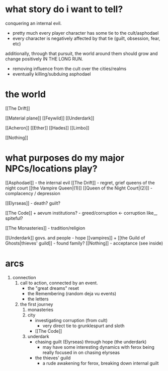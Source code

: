# what story do i want to tell?
conquering an internal evil. 
- pretty much every player character has some tie to the cult/asphodael
- every character is negatively affected by that tie (guilt, obsession, fear, etc)

additionally, through that pursuit, the world around them should grow and change positively IN THE LONG RUN. 
- removing influence from the cult over the cities/realms
- eventually killing/subduing asphodael

# the world

[[The Drift]]

[[Material plane]]
[[Feywild]]
[[Underdark]]

[[Acheron]]
[[Ether]]
[[Hades]]
[[Limbo]]

[[Nothing]]
# what purposes do my major NPCs/locations play?
[[Asphodael]] - the internal evil
[[The Drift]] - regret, grief
queens of the night court [[the Vampire Queen|(1)]] [[Queen of the Night Court|(2)]] - complacency / depression

[[Elyrseas]] - death? guilt?

[[The Code]] + aevum institutions? - greed/corruption <- corruption like,,, spiteful?

[[The Monasteries]] - tradition/religion

[[Underdark]] govs. and people - hope
[[vampires]] + [[the Guild of Ghosts|thieves' guild]] - found family?
[[Nothing]] - acceptance (see inside)
# arcs
1. connection
	1. call to action, connected by an event.
		- the "great dreams" reset
		- the Remembering (random deja vu events)
		- the letters
	2. the first journey
		1. monasteries
		2. city
			- investigating corruption (from cult)
				- very direct tie to grunklespurt and sloth
			- [[The Code]]
		3. underdark
			- chasing guilt (Elyrseas) through hope (the underdark)
				- may have some interesting dynamics with ferox being really focused in on chasing elyrseas
			- the thieves' guild
				- a rude awakening for ferox, breaking down internal guilt